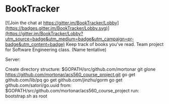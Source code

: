 # BookTracker

[![Join the chat at https://gitter.im/BookTracker/Lobby](https://badges.gitter.im/BookTracker/Lobby.svg)](https://gitter.im/BookTracker/Lobby?utm_source=badge&utm_medium=badge&utm_campaign=pr-badge&utm_content=badge)
Keep track of books you've read. Team project for Software Engineering class. (Name tentative)

Server:

Create directory structure:
$GOPATH/src/github.com/mortonar
git glone https://github.com/mortonar/acs560_course_project.git
go get github.com/lib/pq
go get github.com/jinzhu/gorm
go get github.com/satori/go.uuid
from: $GOPATH/src/github.com/mortonar/acs560_course_project run: bootstrap.sh as root

